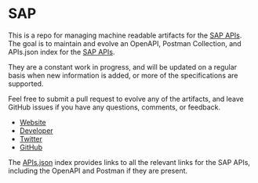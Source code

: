 # SAPThis is a repo for managing machine readable artifacts for the [SAP APIs](https://www.sap.com). The goal is to maintain and evolve an OpenAPI, Postman Collection, and APIs.json index for the [SAP APIs](https://www.sap.com).They are a constant work in progress, and will be updated on a regular basis when new information is added, or more of the specifications are supported.Feel free to submit a pull request to evolve any of the artifacts, and leave GitHub issues if you have any questions, comments, or feedback.- [Website](https://www.sap.com)- [Developer](https://www.sap.com)- [Twitter](https://twitter.com/SAP)- [GitHub](https://github.com/sap)The [APIs.json](https://github.com/api-evangelist/sap/blob/master/apis.json) index provides links to all the relevant links for the SAP APIs, including the OpenAPI and Postman if they are present.